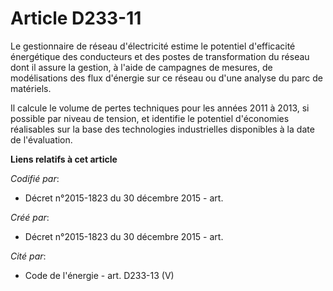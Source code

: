 # Article D233-11

Le gestionnaire de réseau d'électricité estime le potentiel d'efficacité énergétique des conducteurs et des postes de
transformation du réseau dont il assure la gestion, à l'aide de campagnes de mesures, de modélisations des flux d'énergie sur
ce réseau ou d'une analyse du parc de matériels.

Il calcule le volume de pertes techniques pour les années 2011 à 2013, si possible par niveau de tension, et identifie le
potentiel d'économies réalisables sur la base des technologies industrielles disponibles à la date de l'évaluation.

**Liens relatifs à cet article**

_Codifié par_:

  - Décret n°2015-1823 du 30 décembre 2015 - art.

_Créé par_:

  - Décret n°2015-1823 du 30 décembre 2015 - art.

_Cité par_:

  - Code de l'énergie - art. D233-13 (V)
